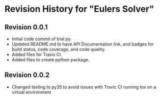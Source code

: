 # Revision History for "Eulers Solver"

## Revision 0.0.1
- Initial code commit of trial.py.
- Updated README.md to have API Documentation link, and badges for
  build status, code coverage, and code quality.
- Added files for Travis CI.
- Added files to create python package.

## Revision 0.0.2
- Changed testing to py35 to avoid issues with Travic CI running tox on a virtual environment
